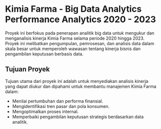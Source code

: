 # Kimia Farma - Big Data Analytics Performance Analytics 2020 - 2023

Proyek ini berfokus pada penerapan analitik big data untuk mengukur dan menganalisis kinerja Kimia Farma selama periode 2020 hingga 2023. Proyek ini melibatkan pengumpulan, pemrosesan, dan analisis data dalam skala besar untuk memperoleh wawasan tentang kinerja bisnis dan pengambilan keputusan berbasis data.

## Tujuan Proyek

Tujuan utama dari proyek ini adalah untuk menyediakan analisis kinerja yang dapat diukur dan dipahami untuk membantu manajemen Kimia Farma dalam:
- Menilai pertumbuhan dan performa finansial.
- Mengidentifikasi tren pasar dan pola konsumen.
- Mengoptimalkan proses internal.
- Memperbaiki pengambilan keputusan strategis berdasarkan data analitik.
